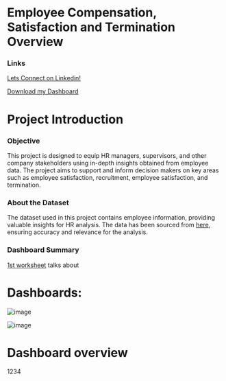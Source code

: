 # Employee Compensation, Satisfaction and Termination Overview

### Links
[Lets Connect on Linkedin!](https://www.linkedin.com/in/tomzjwang/)

[Download my Dashboard](https://github.com/tomzjwang/HR-Data-Analytics-using-Power-Bi/blob/main/HR%20Project.pbix/)

# Project Introduction
### Objective
This project is designed to equip HR managers, supervisors, and other company stakeholders using in-depth insights obtained from employee data. The project aims to support and inform decision makers on key areas such as employee satisfaction, recruitment, employee satisfaction, and termination.
### About the Dataset 
The dataset used in this project contains employee information, providing valuable insights for HR analysis. The data has been sourced from [here](https://www.kaggle.com/datasets/rhuebner/human-resources-data-set), ensuring accuracy and relevance for the analysis.
### Dashboard Summary
[1st worksheet](https://github.com/user-attachments/assets/9e5e310e-8e46-49d3-8d02-757870457175) talks about 

# Dashboards:
![image](https://github.com/user-attachments/assets/9e5e310e-8e46-49d3-8d02-757870457175)

![image](https://github.com/user-attachments/assets/ebc69f2a-93c2-4092-bcd2-a75a4a0e3bad)


# Dashboard overview
1234
